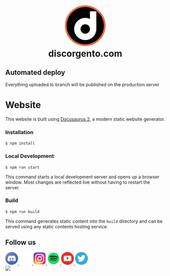 <h1 align="center">
    <img src="static/img/discorgento-logo.png" alt="Discorgento logo" width="128" height="128" title="Discorgento"/> 
  <br>
  discorgento.com
  <br>
</h1>

## Automated deploy

Everything uploaded to branch will be published on the production server

# Website

This website is built using [Docusaurus 2](https://docusaurus.io/), a modern static website generator.

### Installation

```
$ npm install
```

### Local Development

```
$ npm run start
```

This command starts a local development server and opens up a browser window. Most changes are reflected live without having to restart the server.

### Build

```
$ npm run build
```

This command generates static content into the `build` directory and can be served using any static contents hosting service.

## Follow us

<div class="bottom-bar">
    <a href="https://discord.io/Discorgento" target="_blank" title="Discord">
        <img src="static/img/social/discord-icon.png" width="40" height="40" />
    </a>
    <a href="https://github.com/discorgento" target="_blank" title="Github">
        <img
            src="static/img/social/github-icon.png" width="40" height="40"/>
    </a>
    <a href="https://www.instagram.com/discorgento/" target="_blank" title="Instagram">
        <img
            src="static/img/social/instagram-icon.png" width="40" height="40"/>
    </a>
    <a href="https://open.spotify.com/show/5h3gKepBezY4Iz5LM79nUn" target="_blank" title="Spotify">
        <img
            src="static/img/social/spotify-icon.png" width="40" height="40"/>
    </a>
    <a href="https://www.youtube.com/channel/UChJitnyFtNOoCe6cu-rHcow" target="_blank" title="Youtube">
        <img
            src="static/img/social/youtube-icon.png" width="40" height="40"/>
    </a>
    <a href="https://twitter.com/discorgento" target="_blank" title="Twitter">
        <img
            src="static/img/social/twitter-icon.png" width="40" height="40"/>
    </a>
</div>

<a href="https://github.com/discorgento/discorgento.com/graphs/contributors">
  <img src="https://contrib.rocks/image?repo=discorgento/discorgento.com" />
</a>
